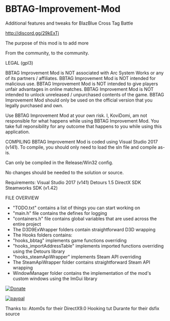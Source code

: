 # BBTAG-Improvement-Mod
Additional features and tweaks for BlazBlue Cross Tag Battle

http://discord.gg/29kExTj

The purpose of this mod is to add more 

From the community, to the community.

LEGAL (gpl3)

BBTAG Improvement Mod is NOT associated with Arc System Works or any of its partners / affiliates.
BBTAG Improvement Mod is NOT intended for malicious use.
BBTAG Improvement Mod is NOT intended to give players unfair advantages in online matches.
BBTAG Improvement Mod is NOT intended to unlock unreleased / unpurchased contents of the game.
BBTAG Improvement Mod should only be used on the official version that you legally purchased and own.

Use BBTAG Improvement Mod at your own risk. I, KoviDomi, am not responsible for what happens while using BBTAG Improvement Mod. You take full reponsibility for any outcome that happens to you while using this application.


COMPILING
BBTAG Improvement Mod is coded using Visual Studio 2017 (v141).
To compile, you should only need to load the sln file and compile as-is.

Can only be compiled in the Release/Win32 config.

No changes should be needed to the solution or source.

Requirements:
Visual Studio 2017 (v141)
Detours 1.5
DirectX SDK
Steamworks SDK (v1.42)

FILE OVERVIEW

* "TODO.txt" contains a list of things you can start working on
* "main.h" file contains the defines for logging
* "containers.h" file contains global variables that are used across the entire project
* The D3D9ExWrapper folders contain straightforward D3D wrapping
* The Hooks folders contains:
* "hooks_bbtag" implements game functions overriding
* "hooks_importAddressTable" implements imported functions overriding using the Detours library
* "hooks_steamApiWrapper" implements Steam API overriding
* The SteamApiWrapper folder contains straightforward Steam API wrapping
* WindowManager folder contains the implementation of the mod's custom windows using the ImGui library


[![Donate](https://img.shields.io/badge/Donate-PayPal-green.svg)](https://www.paypal.com/cgi-bin/webscr?cmd=_s-xclick&hosted_button_id=C8EDR78DJ8PU2)

[![paypal](https://www.paypalobjects.com/en_US/i/btn/btn_donateCC_LG.gif)](https://www.paypal.com/cgi-bin/webscr?cmd=_s-xclick&hosted_button_id=C8EDR78DJ8PU2)
									   
Thanks to:
Atom0s for their DirectX9.0 Hooking tut
Durante for their dsfix source